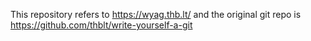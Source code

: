 This repository refers to https://wyag.thb.lt/
and the original git repo is https://github.com/thblt/write-yourself-a-git
